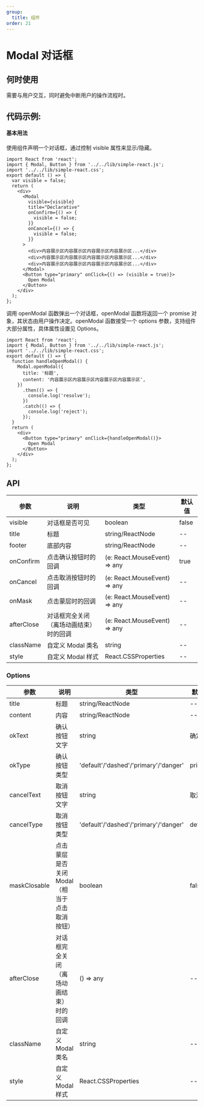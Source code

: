 ```yaml
---
group:
  title: 组件
order: 21
---
```


# Modal 对话框

## 何时使用

需要与用户交互，同时避免中断用户的操作流程时。

## 代码示例:

#### 基本用法

使用组件声明一个对话框，通过控制 visible 属性来显示/隐藏。

```tsx
import React from 'react';
import { Modal, Button } from '../../lib/simple-react.js';
import '../../lib/simple-react.css';
export default () => {
  var visible = false;
  return (
    <div>
      <Modal
        visible={visible}
        title="Declarative"
        onConfirm={() => {
          visible = false;
        }}
        onCancel={() => {
          visible = false;
        }}
      >
        <div>内容展示区内容展示区内容展示区内容展示区...</div>
        <div>内容展示区内容展示区内容展示区内容展示区...</div>
        <div>内容展示区内容展示区内容展示区内容展示区...</div>
      </Modal>
      <Button type="primary" onClick={() => (visible = true)}>
        Open Modal
      </Button>
    </div>
  );
};
```

调用 openModal 函数弹出一个对话框，openModal 函数将返回一个 promise 对象，其状态由用户操作决定。openModal 函数接受一个 options 参数，支持组件大部分属性，具体属性设置见 Options。

```tsx
import React from 'react';
import { Modal, Button } from '../../lib/simple-react.js';
import '../../lib/simple-react.css';
export default () => {
  function handleOpenModal() {
    Modal.openModal({
      title: '标题',
      content: '内容展示区内容展示区内容展示区内容展示区',
    })
      .then(() => {
        console.log('resolve');
      })
      .catch(() => {
        console.log('reject');
      });
  }
  return (
    <div>
      <Button type="primary" onClick={handleOpenModal()}>
        Open Modal
      </Button>
    </div>
  );
};
```

## API

| 参数       | 说明                                   | 类型                         | 默认值 |
| ---------- | -------------------------------------- | ---------------------------- | ------ |
| visible    | 对话框是否可见                         | boolean                      | false  |
| title      | 标题                                   | string/ReactNode             | --     |
| footer     | 底部内容                               | string/ReactNode             | --     |
| onConfirm  | 点击确认按钮时的回调                   | (e: React.MouseEvent) => any | true   |
| onCancel   | 点击取消按钮时的回调                   | (e: React.MouseEvent) => any | --     |
| onMask     | 点击蒙层时的回调                       | (e: React.MouseEvent) => any | --     |
| afterClose | 对话框完全关闭（离场动画结束）时的回调 | (e: React.MouseEvent) => any | --     |
| className  | 自定义 Modal 类名                      | string                       | --     |
| style      | 自定义 Modal 样式                      | React.CSSProperties          | --     |

### Options

| 参数         | 说明                                         | 类型                                  | 默认值  |
| ------------ | -------------------------------------------- | ------------------------------------- | ------- |
| title        | 标题                                         | string/ReactNode                      | --      |
| content      | 内容                                         | string/ReactNode                      | --      |
| okText       | 确认按钮文字                                 | string                                | 确定    |
| okType       | 确认按钮类型                                 | 'default'/'dashed'/'primary'/'danger' | primary |
| cancelText   | 取消按钮文字                                 | string                                | 取消    |
| cancelType   | 取消按钮类型                                 | 'default'/'dashed'/'primary'/'danger' | default |
| maskClosable | 点击蒙层是否关闭 Modal（相当于点击取消按钮） | boolean                               | false   |
| afterClose   | 对话框完全关闭（离场动画结束）时的回调       | () => any                             | --      |
| className    | 自定义 Modal 类名                            | string                                | --      |
| style        | 自定义 Modal 样式                            | React.CSSProperties                   | --      |
